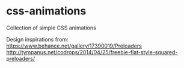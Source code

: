 css-animations
======================

Collection of simple CSS animations

Design inspirations from:
https://www.behance.net/gallery/17390019/Preloaders
http://tympanus.net/codrops/2014/04/25/freebie-flat-style-squared-preloaders/
